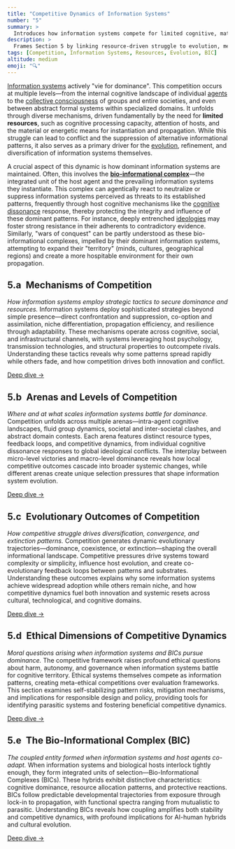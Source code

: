 ```yaml
---
title: "Competitive Dynamics of Information Systems"
number: "5"
summary: >
  Introduces how information systems compete for limited cognitive, material, and energetic resources across individual to societal scales.
description: >
  Frames Section 5 by linking resource-driven struggle to evolution, mechanisms of dominance, and the role of bio-informational complexes, providing entry points to detailed subsections on strategies, arenas, outcomes, ethics, and BICs.
tags: [Competition, Information Systems, Resources, Evolution, BIC]
altitude: medium
emoji: "🔍"
---
```


<!--

- Clarify the mechanics of propagation and competition
- Clarify resource specificity: what are the differences and roles

-->

[Information systems](../glossary/I.md#information-system) actively "vie for dominance". This competition occurs at multiple levels—from the internal cognitive landscape of individual [agents](../glossary/A.md#agent) to the [collective consciousness](../glossary/C.md#collective-consciousness) of groups and entire societies, and even between abstract formal systems within specialized domains. It unfolds through diverse mechanisms, driven fundamentally by the need for **limited resources**, such as cognitive processing capacity, attention of hosts, and the material or energetic means for instantiation and propagation. While this struggle can lead to conflict and the suppression of alternative informational patterns, it also serves as a primary driver for the [evolution](../glossary/E.md#evolution), refinement, and diversification of information systems themselves.

A crucial aspect of this dynamic is how dominant information systems are maintained. Often, this involves the **[bio-informational complex](../glossary/B.md#bio-informational-complex-bic)**—the integrated unit of the host agent and the prevailing information systems they instantiate. This complex can agentically react to neutralize or suppress information systems perceived as threats to its established patterns, frequently through host cognitive mechanisms like the [cognitive dissonance](../glossary/C.md#cognitive-dissonance) response, thereby protecting the integrity and influence of these dominant patterns. For instance, deeply entrenched [ideologies](../glossary/I.md#ideologies) may foster strong resistance in their adherents to contradictory evidence. Similarly, "wars of conquest" can be partly understood as these bio-informational complexes, impelled by their dominant information systems, attempting to expand their "territory" (minds, cultures, geographical regions) and create a more hospitable environment for their own propagation.

## 5.a Mechanisms of Competition

*How information systems employ strategic tactics to secure dominance and resources.*
Information systems deploy sophisticated strategies beyond simple presence—direct confrontation and suppression, co-option and assimilation, niche differentiation, propagation efficiency, and resilience through adaptability. These mechanisms operate across cognitive, social, and infrastructural channels, with systems leveraging host psychology, transmission technologies, and structural properties to outcompete rivals. Understanding these tactics reveals why some patterns spread rapidly while others fade, and how competition drives both innovation and conflict.

[Deep dive →](5a-mechanisms-competition.md)

## 5.b Arenas and Levels of Competition

*Where and at what scales information systems battle for dominance.*
Competition unfolds across multiple arenas—intra-agent cognitive landscapes, fluid group dynamics, societal and inter-societal clashes, and abstract domain contests. Each arena features distinct resource types, feedback loops, and competitive dynamics, from individual cognitive dissonance responses to global ideological conflicts. The interplay between micro-level victories and macro-level dominance reveals how local competitive outcomes cascade into broader systemic changes, while different arenas create unique selection pressures that shape information system evolution.

[Deep dive →](5b-arenas-levels-competition.md)

## 5.c Evolutionary Outcomes of Competition

*How competitive struggle drives diversification, convergence, and extinction patterns.*
Competition generates dynamic evolutionary trajectories—dominance, coexistence, or extinction—shaping the overall informational landscape. Competitive pressures drive systems toward complexity or simplicity, influence host evolution, and create co-evolutionary feedback loops between patterns and substrates. Understanding these outcomes explains why some information systems achieve widespread adoption while others remain niche, and how competitive dynamics fuel both innovation and systemic resets across cultural, technological, and cognitive domains.

[Deep dive →](5c-evolutionary-outcomes-competition.md)

## 5.d Ethical Dimensions of Competitive Dynamics

*Moral questions arising when information systems and BICs pursue dominance.*
The competitive framework raises profound ethical questions about harm, autonomy, and governance when information systems battle for cognitive territory. Ethical systems themselves compete as information patterns, creating meta-ethical competitions over evaluation frameworks. This section examines self-stabilizing pattern risks, mitigation mechanisms, and implications for responsible design and policy, providing tools for identifying parasitic systems and fostering beneficial competitive dynamics.

[Deep dive →](5d-ethical-dimensions/5d-ethical-dimensions.md)

## 5.e The Bio-Informational Complex (BIC)

*The coupled entity formed when information systems and host agents co-adapt.*
When information systems and biological hosts interlock tightly enough, they form integrated units of selection—Bio-Informational Complexes (BICs). These hybrids exhibit distinctive characteristics: cognitive dominance, resource allocation patterns, and protective reactions. BICs follow predictable developmental trajectories from exposure through lock-in to propagation, with functional spectra ranging from mutualistic to parasitic. Understanding BICs reveals how coupling amplifies both stability and competitive dynamics, with profound implications for AI-human hybrids and cultural evolution.

[Deep dive →](5e-bio-informational-complex.md)
